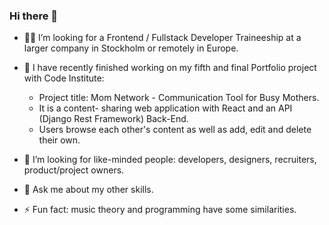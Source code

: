 ### Hi there 👋


- 🕵️‍♀️ I’m looking for a Frontend / Fullstack Developer Traineeship at a larger company in Stockholm or remotely in Europe.

- 🔭 I have recently finished working on my fifth and final Portfolio project with Code Institute: 
    -  Project title: Mom Network - Communication Tool for Busy Mothers.
    -  It is a content- sharing web application with React and an API (Django Rest Framework) Back-End.
    -  Users browse each other's content as well as add, edit and delete their own.

- 👯 I’m looking for like-minded people: developers, designers, recruiters, product/project owners.
  
- 💬 Ask me about my other skills.
  
- ⚡ Fun fact: music theory and programming have some similarities.
